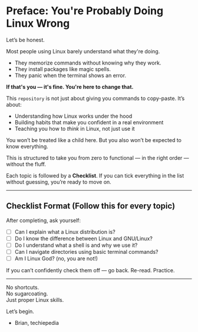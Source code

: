 # Preface: You're Probably Doing Linux Wrong

Let’s be honest.

Most people using Linux barely understand what they're doing.
- They memorize commands without knowing why they work.
- They install packages like magic spells.
- They panic when the terminal shows an error.

**If that's you — it's fine. You're here to change that.**

This `repository` is not just about giving you commands to copy-paste. It’s about:
- Understanding how Linux works under the hood
- Building habits that make you confident in a real environment
- Teaching you how to *think* in Linux, not just use it

You won’t be treated like a child here. But you also won’t be expected to know everything.

This is structured to take you from zero to functional — in the right order — without the fluff.

Each topic is followed by a **Checklist**. If you can tick everything in the list without guessing, you’re ready to move on.

---

## Checklist Format (Follow this for every topic)

After completing, ask yourself:

- [ ] Can I explain what a Linux distribution is?
- [ ] Do I know the difference between Linux and GNU/Linux?
- [ ] Do I understand what a shell is and why we use it?
- [ ] Can I navigate directories using basic terminal commands?
- [ ] Am I Linux God? (no, you are not!)

If you can’t confidently check them off — go back. Re-read. Practice.

---

No shortcuts.  
No sugarcoating.  
Just proper Linux skills.

Let’s begin.


- Brian, techiepedia
